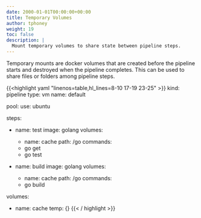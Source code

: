 ```yaml
---
date: 2000-01-01T00:00:00+00:00
title: Temporary Volumes
author: tphoney
weight: 19
toc: false
description: |
  Mount temporary volumes to share state between pipeline steps.
---
```


Temporary mounts are docker volumes that are created before the pipeline starts and destroyed when the pipeline completes. This can be used to share files or folders among pipeline steps.

{{<highlight yaml "linenos=table,hl_lines=8-10 17-19 23-25" >}}
kind: pipeline
type: vm
name: default

pool:
  use: ubuntu

steps:
- name: test
  image: golang
  volumes:
  - name: cache
    path: /go
  commands:
  - go get
  - go test

- name: build
  image: golang
  volumes:
  - name: cache
    path: /go
  commands:
  - go build

volumes:
- name: cache
  temp: {}
{{< / highlight >}}
